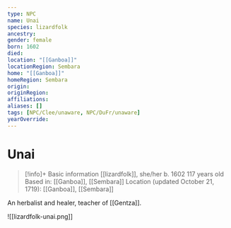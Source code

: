 ```yaml
---
type: NPC
name: Unai
species: lizardfolk
ancestry: 
gender: female
born: 1602
died: 
location: "[[Ganboa]]"
locationRegion: Sembara
home: "[[Ganboa]]"
homeRegion: Sembara
origin:
originRegion:
affiliations: 
aliases: []
tags: [NPC/Clee/unaware, NPC/DuFr/unaware]
yearOverride: 
---
```

# Unai
>[!info]+ Basic information
>[[lizardfolk]], she/her
>b. 1602
>117 years old
>Based in: [[Ganboa]], [[Sembara]]
>Location (updated October 21, 1719): [[Ganboa]], [[Sembara]]

An herbalist and healer, teacher of [[Gentza]].

![[lizardfolk-unai.png]]